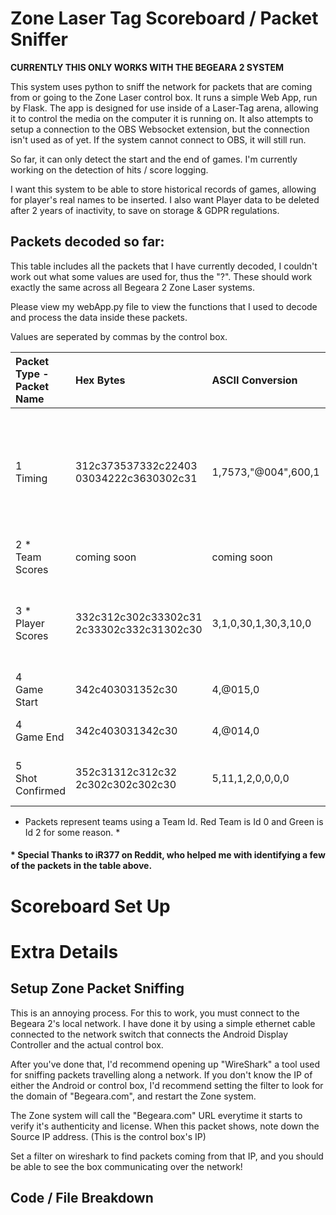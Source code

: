 # Zone Laser Tag Scoreboard / Packet Sniffer

**CURRENTLY THIS ONLY WORKS WITH THE BEGEARA 2 SYSTEM**

This system uses python to sniff the network for packets that are coming from or going to the Zone Laser control box.
It runs a simple Web App, run by Flask.
The app is designed for use inside of a Laser-Tag arena, allowing it to control the media on the computer it is running on.
It also attempts to setup a connection to the OBS Websocket extension, but the connection isn't used as of yet.
If the system cannot connect to OBS, it will still run.

So far, it can only detect the start and the end of games. I'm currently working on the detection of hits / score logging.

I want this system to be able to store historical records of games, allowing for player's real names to be inserted.
I also want Player data to be deleted after 2 years of inactivity, to save on storage & GDPR regulations.

## Packets decoded so far:
This table includes all the packets that I have currently decoded, I couldn't work out what some values are used for, thus the "?".
These should work exactly the same across all Begeara 2 Zone Laser systems.

Please view my webApp.py file to view the functions that I used to decode and process the data inside these packets.

Values are seperated by commas by the control box.

| Packet Type - Packet Name               | Hex Bytes                                          | ASCII Conversion           | Details                                                          | English Translation                                                      |
| :----------------                       | :------                                            | :------                    |:------                                                           |:------                                                                   | 
| 1 <br />Timing                          |  312c373537332c22403<br />03034222c3630302c31      | 1,7573,"@004",600,1        | EventType, Game Number, Game Mode?, Seconds Remaining, ?         | Game number 7573 (Game Mode Id 4) has 10 Minutes (600 Seconds) remaining |
| 2 * <br />Team Scores                   |  coming soon                                       | coming soon                | EventType, coming soon                                           | coming soon                                                              |
| 3 * <br />Player Scores                 |  332c312c302c33302c31<br />2c33302c332c31302c30    | 3,1,0,30,1,30,3,10,0       | EventType, GunID, Team, Score, Rank, Accuracy, Shots Fired, ?, ? | Gun Id 1, Team 1, has a score of 30 and an acurracy of 30%               |
| 4 <br />Game Start                      |  342c403031352c30                                  | 4,@015,0                   | EventType, Game Status, ?                                        | The Game Started                                                         | 
| 4 <br />Game End                        |  342c403031342c30                                  | 4,@014,0                   | EventType, Game Status, ?                                        | The Game Ended                                                           |
| 5 <br />Shot Confirmed                  |  352c31312c312c32<br />2c302c302c302c30            | 5,11,1,2,0,0,0,0           | EventType, GunShotId, ShooterGunId, ?, ?, ?, ?, ?                | Gun Id 11 was shot by Gun Id 1                                           |

* Packets represent teams using a Team Id. Red Team is Id 0 and Green is Id 2 for some reason. *

#### * Special Thanks to iR377 on Reddit, who helped me with identifying a few of the packets in the table above.

# Scoreboard Set Up

# Extra Details

## Setup Zone Packet Sniffing

This is an annoying process.
For this to work, you must connect to the Begeara 2's local network. I have done it by using a simple ethernet cable connected to the network switch that connects the Android Display Controller and the actual control box.

After you've done that, I'd recommend opening up "WireShark" a tool used for sniffing packets travelling along a network.
If you don't know the IP of either the Android or control box, I'd recommend setting the filter to look for the domain of "Begeara.com", and restart the Zone system. 

The Zone system will call the "Begeara.com" URL everytime it starts to verify it's authenticity and license. 
When this packet shows, note down the Source IP address. (This is the control box's IP)

Set a filter on wireshark to find packets coming from that IP, and you should be able to see the box communicating over the network!

## Code / File Breakdown
